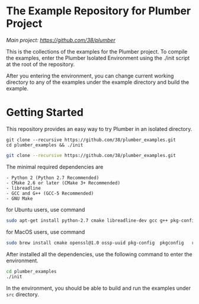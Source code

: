 # The Example Repository for Plumber Project

*Main project: https://github.com/38/plumber*

This is the collections of the examples for the Plumber project. To compile
the examples, enter the Plumber Isolated Environment using the ./init
script at the root of the repository.

After you entering the environment, you can change current working directory to
any of the examples under the example directory and build the example.

# Getting Started
This repository provides an easy way to try Plumber in an isolated directory.

	git clone --recursive https://github.com/38/plumber_examples.git
	cd plumber_examples && ./init
	

```bash
git clone --recursive https://github.com/38/plumber_examples.git
```

The minimal required dependencies are 

	- Python 2 (Python 2.7 Recommended)
	- CMake 2.6 or later (CMake 3+ Recommended)
	- libreadline 
	- GCC and G++ (GCC-5 Recommended)
	- GNU Make
	
for Ubuntu users, use command

```bash
sudo apt-get install python-2.7 cmake libreadline-dev gcc g++ pkg-config make
```

for MacOS users, use command

```bash
sudo brew install cmake openssl@1.0 ossp-uuid pkg-config  pkgconfig   readline
```

After installed all the dependencies, use the following command to enter the environment.

```bash
cd plumber_examples
./init 
```

In the environment, you should be able to build and run the examples under `src` directory.

